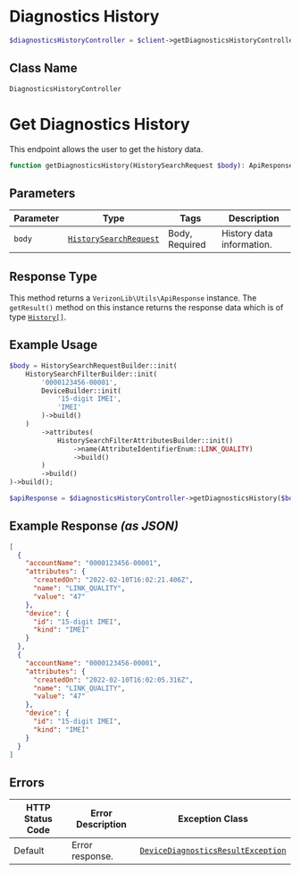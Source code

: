 # Diagnostics History

```php
$diagnosticsHistoryController = $client->getDiagnosticsHistoryController();
```

## Class Name

`DiagnosticsHistoryController`


# Get Diagnostics History

This endpoint allows the user to get the history data.

```php
function getDiagnosticsHistory(HistorySearchRequest $body): ApiResponse
```

## Parameters

| Parameter | Type | Tags | Description |
|  --- | --- | --- | --- |
| `body` | [`HistorySearchRequest`](../../doc/models/history-search-request.md) | Body, Required | History data information. |

## Response Type

This method returns a `VerizonLib\Utils\ApiResponse` instance. The `getResult()` method on this instance returns the response data which is of type [`History[]`](../../doc/models/history.md).

## Example Usage

```php
$body = HistorySearchRequestBuilder::init(
    HistorySearchFilterBuilder::init(
        '0000123456-00001',
        DeviceBuilder::init(
            '15-digit IMEI',
            'IMEI'
        )->build()
    )
        ->attributes(
            HistorySearchFilterAttributesBuilder::init()
                ->name(AttributeIdentifierEnum::LINK_QUALITY)
                ->build()
        )
        ->build()
)->build();

$apiResponse = $diagnosticsHistoryController->getDiagnosticsHistory($body);
```

## Example Response *(as JSON)*

```json
[
  {
    "accountName": "0000123456-00001",
    "attributes": {
      "createdOn": "2022-02-10T16:02:21.406Z",
      "name": "LINK_QUALITY",
      "value": "47"
    },
    "device": {
      "id": "15-digit IMEI",
      "kind": "IMEI"
    }
  },
  {
    "accountName": "0000123456-00001",
    "attributes": {
      "createdOn": "2022-02-10T16:02:05.316Z",
      "name": "LINK_QUALITY",
      "value": "47"
    },
    "device": {
      "id": "15-digit IMEI",
      "kind": "IMEI"
    }
  }
]
```

## Errors

| HTTP Status Code | Error Description | Exception Class |
|  --- | --- | --- |
| Default | Error response. | [`DeviceDiagnosticsResultException`](../../doc/models/device-diagnostics-result-exception.md) |

